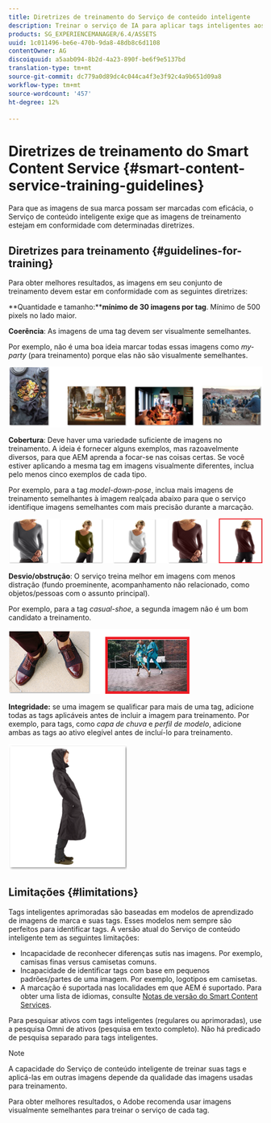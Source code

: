 ```yaml
---
title: Diretrizes de treinamento do Serviço de conteúdo inteligente
description: Treinar o serviço de IA para aplicar tags inteligentes aos ativos
products: SG_EXPERIENCEMANAGER/6.4/ASSETS
uuid: 1c011496-be6e-470b-9da8-48db8c6d1108
contentOwner: AG
discoiquuid: a5aab094-8b2d-4a23-890f-be6f9e5137bd
translation-type: tm+mt
source-git-commit: dc779a0d89dc4c044ca4f3e3f92c4a9b651d09a8
workflow-type: tm+mt
source-wordcount: '457'
ht-degree: 12%

---
```



# Diretrizes de treinamento do Smart Content Service {#smart-content-service-training-guidelines}

Para que as imagens de sua marca possam ser marcadas com eficácia, o Serviço de conteúdo inteligente exige que as imagens de treinamento estejam em conformidade com determinadas diretrizes.

## Diretrizes para treinamento {#guidelines-for-training}

Para obter melhores resultados, as imagens em seu conjunto de treinamento devem estar em conformidade com as seguintes diretrizes:

**Quantidade e tamanho:****mínimo de 30 imagens por tag**. Mínimo de 500 pixels no lado maior.

**Coerência**: As imagens de uma tag devem ser visualmente semelhantes.

Por exemplo, não é uma boa ideia marcar todas essas imagens como *my-party* (para treinamento) porque elas não são visualmente semelhantes.

![Imagens ilustrativas para exemplificar as diretrizes para treinamento](assets/do-not-localize/coherence.png)

**Cobertura**: Deve haver uma variedade suficiente de imagens no treinamento. A ideia é fornecer alguns exemplos, mas razoavelmente diversos, para que AEM aprenda a focar-se nas coisas certas. Se você estiver aplicando a mesma tag em imagens visualmente diferentes, inclua pelo menos cinco exemplos de cada tipo.

Por exemplo, para a tag *model-down-pose*, inclua mais imagens de treinamento semelhantes à imagem realçada abaixo para que o serviço identifique imagens semelhantes com mais precisão durante a marcação.

![Imagens ilustrativas para exemplificar as diretrizes para treinamento](assets/do-not-localize/coverage_1.png)

**Desvio/obstrução**: O serviço treina melhor em imagens com menos distração (fundo proeminente, acompanhamento não relacionado, como objetos/pessoas com o assunto principal).

Por exemplo, para a tag *casual-shoe*, a segunda imagem não é um bom candidato a treinamento.

![Imagens ilustrativas para exemplificar as diretrizes para treinamento](assets/do-not-localize/distraction.png)

**Integridade:** se uma imagem se qualificar para mais de uma tag, adicione todas as tags aplicáveis antes de incluir a imagem para treinamento. Por exemplo, para tags, como *capa de chuva* e *perfil de modelo*, adicione ambas as tags ao ativo elegível antes de incluí-lo para treinamento.

![Imagens ilustrativas para exemplificar as diretrizes para treinamento](assets/do-not-localize/completeness.png)

## Limitações           {#limitations}

Tags inteligentes aprimoradas são baseadas em modelos de aprendizado de imagens de marca e suas tags. Esses modelos nem sempre são perfeitos para identificar tags. A versão atual do Serviço de conteúdo inteligente tem as seguintes limitações:

* Incapacidade de reconhecer diferenças sutis nas imagens. Por exemplo, camisas finas versus camisetas comuns.
* Incapacidade de identificar tags com base em pequenos padrões/partes de uma imagem. Por exemplo, logotipos em camisetas.
* A marcação é suportada nas localidades em que AEM é suportado. Para obter uma lista de idiomas, consulte [Notas de versão do Smart Content Services](/help/release-notes/smart-content-service-release-notes.md).

Para pesquisar ativos com tags inteligentes (regulares ou aprimoradas), use a pesquisa Omni de ativos (pesquisa em texto completo). Não há predicado de pesquisa separado para tags inteligentes.

>[!NOTE]
>
>A capacidade do Serviço de conteúdo inteligente de treinar suas tags e aplicá-las em outras imagens depende da qualidade das imagens usadas para treinamento.
>
>Para obter melhores resultados, o Adobe recomenda usar imagens visualmente semelhantes para treinar o serviço de cada tag.

